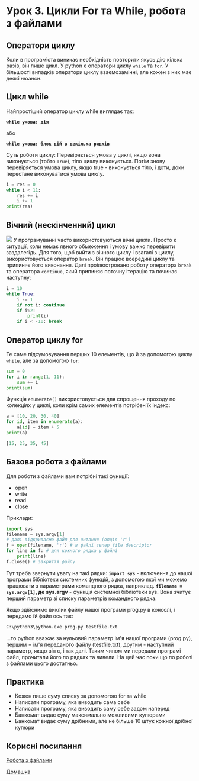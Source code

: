 # Урок 3. Цикли For та While, робота з файлами

## Оператори циклу

Коли в програміста виникає необхідність повторити якусь дію кілька разів, він пише цикл.
У python є оператори циклу `while` та `for`.
У більшості випадків оператори циклу взаємозамінні, але кожен з них має деякі нюанси.


## Цикл while

Найпростіший оператор циклу while виглядає так:

**`while умова: дія`**

або

**`while умова: блок дій в декілька рядків`**

Суть роботи циклу:
Перевіряється умова у циклі, якщо вона виконується (тобто `True`), тіло циклу виконується. Потім знову перевіряється умова циклу, якщо true - виконується тіло, і доти, доки перестане виконуватися умова циклу.

```python
i = res = 0
while i < 11:
    res += i
    i += 1
print(res)
```

## Вічний (нескінченний) цикл

![](http://risovach.ru/upload/2015/02/mem/fon_73228276_orig_.jpg)
У програмуванні часто використовуються вічні цикли. Просто є ситуації, коли немає явного обмеження і умову важко перевірити заздалегідь. Для того, щоб вийти з вічного циклу і взагалі з циклу, використовується оператор `break`. Він працює всередині циклу та припиняє його виконання. Далі проілюстровано роботу оператора `break` та оператора `continue`, який припиняє поточну ітерацію та починає наступну:


```python
i = 10
while True:
    i -= 1
    if not i: continue
    if i%2:
        print(i)
    if i < -10: break
```

## Оператор циклу for

Те саме підсумовування перших 10 елементів, що й за допомогою циклу `while`, але за допомогою `for`:

```python
sum = 0
for i in range(1, 11):
    sum += i
print(sum)
```

Функція `enumerate()` використовується для спрощення проходу по колекціях у циклі, коли крім самих елементів потрібен їх індекс:

```python
a = [10, 20, 30, 40]
for id, item in enumerate(a):
    a[id] = item + 5
print(a)

[15, 25, 35, 45]
```

## Базова робота з файлами

Для роботи з файлами вам потрібні такі функції:

* open
* write
* read
* close

Приклади:

```python
import sys
filename = sys.argv[1]
# далі відкриваємо файл для читання (опція 'r')
f = open(filename, 'r') # в файлі тепер file descriptor
for line in f: # для кожного рядка у файлі
	print(line)
f.close() # закриття файлу

```


Тут треба звернути увагу на такі рядки:
**`import sys`** - включення до нашої програми бібліотеки системних функцій, з допомогою якої ми можемо працювати з параметрами командного рядка, наприклад. 
**`filename = sys.argv[1]`, де sys.argv** - функція системної бібліотеки sys. Вона зчитує перший параметр зі списку параметрів командного рядка.

Якщо здійснимо виклик файлу нашої програми prog.py в консолі, і передамо їй файл ось так:

```bash
C:\python3\python.exe prog.py testfile.txt
```


...то python вважає за нульовий параметр ім'я нашої програми (prog.py), першим = ім'я переданого файлу (testfile.txt), другим - наступний параметр, якщо він є, і так далі.
Таким чином ми передали програмі файл, прочитали його по рядках та вивели. На цей час поки що по роботі з файлами цього достатньо.

## Практика

- Кожен пише суму списку за допомогою for та while
- Написати програму, яка виводить сама себе
- Написати програму, яка виводить саму себе задом наперед
- Банкомат видає суму максимально можливими купюрами
- Банкомат видає суму дрібними, але не більше 10 штук кожної дрібної купюри

## Корисні посилання


[Робота з файлами](https://pythonworld.ru/tipy-dannyx-v-python/fajly-rabota-s-fajlami.html)

[Домашка](hw03.md)
